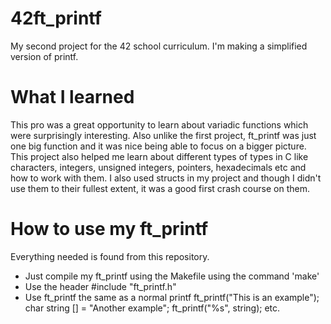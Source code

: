 # 42ft_printf
My second project for the 42 school curriculum. I'm making a simplified version of printf.

# What I learned
This pro was a great opportunity to learn about variadic functions which were surprisingly interesting. Also unlike the first project, ft_printf was just one big function and it was nice being able to focus on a bigger picture. 
This project also helped me learn about different types of types in C like characters, integers, unsigned integers, pointers, hexadecimals etc and how to work with them. 
I also used structs in my project and though I didn't use them to their fullest extent, it was a good first crash course on them. 

# How to use my ft_printf
Everything needed is found from this repository.
- Just compile my ft_printf using the Makefile using the command 'make'
- Use the header #include "ft_printf.h"
- Use ft_printf the same as a normal printf
ft_printf("This is an example");
char string [] = "Another example";
ft_printf("%s", string);
etc.